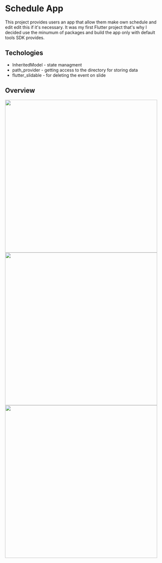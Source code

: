# Schedule App

This project provides users an app that allow them make own schedule and edit edit this if it's necessary. It was my first Flutter project that's why I decided use the minumum of packages and build the app only with default tools SDK provides.

## Techologies
- InheritedModel - state managment
- path_provider - getting access to the directory for storing data
- flutter_slidable - for deleting the event on slide
## Overview 
<img src="https://github.com/Max-Size/schedule_app/assets/125485047/cd46301e-c84b-4507-a570-775cfbd64575" width="500"/>
<img src="https://github.com/Max-Size/schedule_app/assets/125485047/bcff539b-daee-438b-9bbe-6846b6c04e6b" width="500"/>
<img src="https://github.com/Max-Size/schedule_app/assets/125485047/19597e05-fa2e-486b-8ec7-f4b73a537b20" width="500"/>
